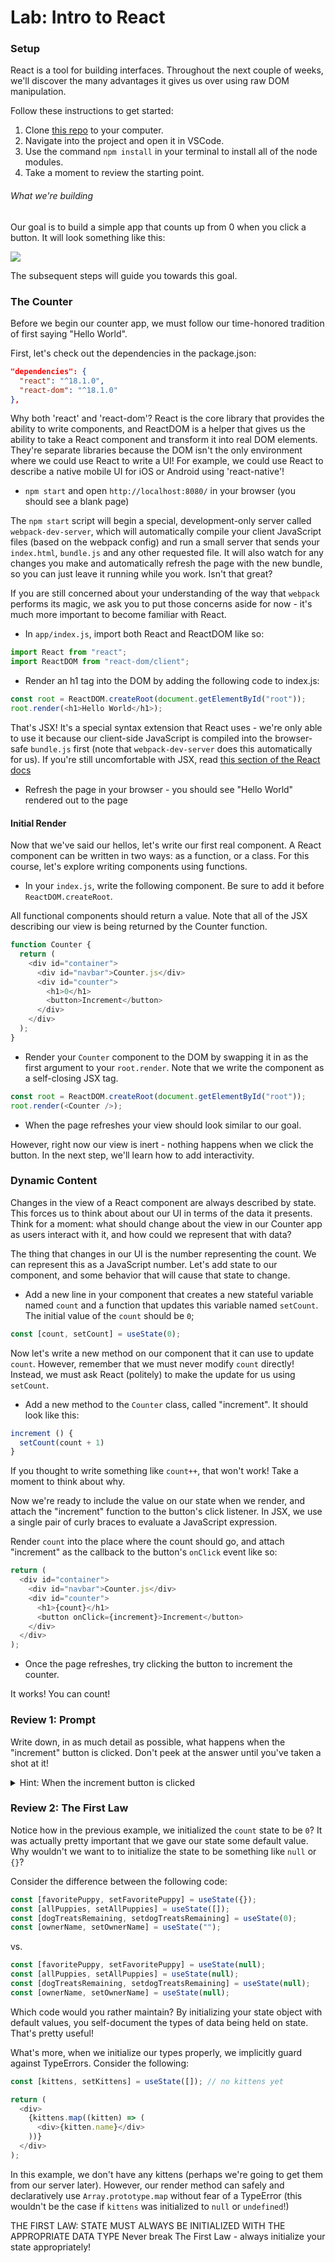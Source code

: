 # Lab: Intro to React

### Setup

React is a tool for building interfaces. Throughout the next couple of weeks, we'll discover the many advantages it gives us over using raw DOM manipulation.

Follow these instructions to get started:

1. Clone [this repo](https://github.com/se7en-illa/react-intro) to your computer.
2. Navigate into the project and open it in VSCode.
3. Use the command `npm install` in your terminal to install all of the node modules.
4. Take a moment to review the starting point.

###### What we're building

Our goal is to build a simple app that counts up from 0 when you click a button. It will look something like this:

<img src="./counterjs.png">

The subsequent steps will guide you towards this goal.

### The Counter

Before we begin our counter app, we must follow our time-honored tradition of first saying "Hello World".

First, let's check out the dependencies in the package.json:

```json
"dependencies": {
  "react": "^18.1.0",
  "react-dom": "^18.1.0"
},
```

Why both 'react' and 'react-dom'? React is the core library that provides the ability to write components, and ReactDOM is a helper that gives us the ability to take a React component and transform it into real DOM elements. They're separate libraries because the DOM isn't the only environment where we could use React to write a UI! For example, we could use React to describe a native mobile UI for iOS or Android using 'react-native'!

- `npm start` and open `http://localhost:8080/` in your browser (you should see a blank page)

The `npm start` script will begin a special, development-only server called `webpack-dev-server`, which will automatically compile your client JavaScript files (based on the webpack config) and run a small server that sends your `index.html`, `bundle.js` and any other requested file. It will also watch for any changes you make and automatically refresh the page with the new bundle, so you can just leave it running while you work. Isn't that great?

If you are still concerned about your understanding of the way that `webpack` performs its magic, we ask you to put those concerns aside for now - it's much more important to become familiar with React.

- In `app/index.js`, import both React and ReactDOM like so:

```javascript
import React from "react";
import ReactDOM from "react-dom/client";
```

- Render an h1 tag into the DOM by adding the following code to index.js:

```javascript
const root = ReactDOM.createRoot(document.getElementById("root"));
root.render(<h1>Hello World</h1>);
```

That's JSX! It's a special syntax extension that React uses - we're only able to use it because our client-side JavaScript is compiled into the browser-safe `bundle.js` first (note that `webpack-dev-server` does this automatically for us). If you're still uncomfortable with JSX, read [this section of the React docs](https://react.dev/learn/writing-markup-with-jsx)

- Refresh the page in your browser - you should see "Hello World" rendered out to the page

#### Initial Render

Now that we've said our hellos, let's write our first real component. A React component can be written in two ways: as a function, or a class. For this course, let's explore writing components using functions.

- In your `index.js`, write the following component. Be sure to add it before `ReactDOM.createRoot`.

All functional components should return a value. Note that all of the JSX describing our view is being returned by the Counter function.

```javascript
function Counter {
  return (
    <div id="container">
      <div id="navbar">Counter.js</div>
      <div id="counter">
        <h1>0</h1>
        <button>Increment</button>
      </div>
    </div>
  );
}
```

- Render your `Counter` component to the DOM by swapping it in as the first argument to your `root.render`. Note that we write the component as a self-closing JSX tag.

```javascript
const root = ReactDOM.createRoot(document.getElementById("root"));
root.render(<Counter />);
```

- When the page refreshes your view should look similar to our goal.

However, right now our view is inert - nothing happens when we click the button. In the next step, we'll learn how to add interactivity.

### Dynamic Content

Changes in the view of a React component are always described by state. This forces us to think about about our UI in terms of the data it presents. Think for a moment: what should change about the view in our Counter app as users interact with it, and how could we represent that with data?

The thing that changes in our UI is the number representing the count. We can represent this as a JavaScript number. Let's add state to our component, and some behavior that will cause that state to change.

- Add a new line in your component that creates a new stateful variable named `count` and a function that updates this variable named `setCount`. The initial value of the `count` should be `0`;

```javascript
const [count, setCount] = useState(0);
```

<!-- Also note: we need to call `super()` because our `Counter` class is extending the `React.Component` class! -->

Now let's write a new method on our component that it can use to update `count`. However, remember that we must never modify `count` directly! Instead, we must ask React (politely) to make the update for us using `setCount`.

- Add a new method to the `Counter` class, called "increment". It should look like this:

```javascript
increment () {
  setCount(count + 1)
}
```

If you thought to write something like `count++`, that won't work! Take a moment to think about why.

Now we're ready to include the value on our state when we render, and attach the "increment" function to the button's click listener. In JSX, we use a single pair of curly braces to evaluate a JavaScript expression.

Render `count` into the place where the count should go, and attach "increment" as the callback to the button's `onClick` event like so:

```javascript
return (
  <div id="container">
    <div id="navbar">Counter.js</div>
    <div id="counter">
      <h1>{count}</h1>
      <button onClick={increment}>Increment</button>
    </div>
  </div>
);
```

- Once the page refreshes, try clicking the button to increment the counter.

<!-- ...It didn't work!?! Yup, sorry. We've encountered a common stumbling block with React. Let's take a moment to understand what's wrong.

- Open your Dev Tools. What error did you receive? Based on the error, what seems to be the problem?

<details>
<summary>Hint: The Problem</summary>

The problem is `this` context! In our "increment" method, we use `this.setState`. However, when the "increment" function is invoked by the `onClick` listener, it will be invoked without its proper `this` context.

We can fix this by `binding` the context of "increment". We could do this in the call to render, but because the "render" method will be called every time the state updates, this means we'll end up creating a lot of function objects over time (they'll be garbage collected eventually, but it's still not ideal). A better strategy is to `bind` the method on the constructor of the component. This way, we only ever create one bound version of the method.

</details>

- Bind the `this` context of "increment" to be the context of the component in the constructor, like so:

```javascript
constructor () {
  super()
  this.state = {
    count: 0
  }
  this.increment = this.increment.bind(this)
}
```

Once the page refreshes, try clicking the button again. -->

It works! You can count!

### Review 1: Prompt

Write down, in as much detail as possible, what happens when the "increment" button is clicked. Don't peek at the answer until you've taken a shot at it!

<details>
<summary>Hint: When the increment button is clicked</summary>

A possible description of the data flow would be as follows:

- The `onClick` listener invokes our bound "increment" function
  = Our "increment" function asks the `Counter` component to update its state by invoking `setCount`
- The `Counter` component generates a new state value by reassigning `count` to be that new state value
- The `Counter` component returns from its function with the new html including its `count` state updated

When we update the state on a component, that component re-renders. This is the fundamental way that data flows in React!

</details>

### Review 2: The First Law

Notice how in the previous example, we initialized the `count` state to be `0`? It was actually pretty important that we gave our state some default value. Why wouldn't we want to to initialize the state to be something like `null` or `{}`?

Consider the difference between the following code:

```javascript
const [favoritePuppy, setFavoritePuppy] = useState({});
const [allPuppies, setAllPuppies] = useState([]);
const [dogTreatsRemaining, setdogTreatsRemaining] = useState(0);
const [ownerName, setOwnerName] = useState("");
```

vs.

```javascript
const [favoritePuppy, setFavoritePuppy] = useState(null);
const [allPuppies, setAllPuppies] = useState(null);
const [dogTreatsRemaining, setdogTreatsRemaining] = useState(null);
const [ownerName, setOwnerName] = useState(null);
```

Which code would you rather maintain? By initializing your state object with default values, you self-document the types of data being held on state. That's pretty useful!

What's more, when we initialize our types properly, we implicitly guard against TypeErrors. Consider the following:

```javascript
const [kittens, setKittens] = useState([]); // no kittens yet

return (
  <div>
    {kittens.map((kitten) => (
      <div>{kitten.name}</div>
    ))}
  </div>
);
```

In this example, we don't have any kittens (perhaps we're going to get them from our server later). However, our render method can safely and declaratively use `Array.prototype.map` without fear of a TypeError (this wouldn't be the case if `kittens` was initialized to `null` or `undefined`!)

THE FIRST LAW: STATE MUST ALWAYS BE INITIALIZED WITH THE APPROPRIATE DATA TYPE
Never break The First Law - always initialize your state appropriately!
